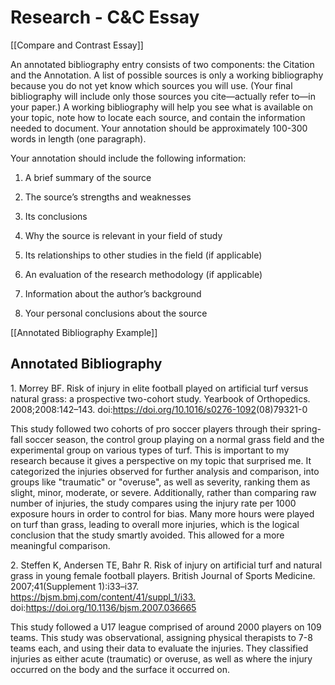 # Research - C&C Essay

[[Compare and Contrast Essay]]

An annotated bibliography entry consists of two components: the Citation and the Annotation. A list of possible sources is only a working bibliography because you do not yet know which sources you will use. (Your final bibliography will include only those sources you cite—actually refer to—in your paper.) A working bibliography will help you see what is available on your topic, note how to locate each source, and contain the information needed to document. Your annotation should be approximately 100-300 words in length (one paragraph).

Your annotation should  include the following information:

1. A brief summary of the source

2. The source’s strengths and weaknesses

3. Its conclusions

4. Why the source is relevant in your field of study

5. Its relationships to other studies in the field (if applicable)

6. An evaluation of the research methodology (if applicable)

7. Information about the author’s background

8. Your personal conclusions about the source

[[Annotated Bibliography Example]]

## Annotated Bibliography

1\. Morrey BF. Risk of injury in elite football played on artificial turf versus natural grass: a prospective two-cohort study. Yearbook of Orthopedics. 2008;2008:142–143. doi:<https://doi.org/10.1016/s0276-1092>(08)79321-0

This study followed two cohorts of pro soccer players through their spring-fall soccer season, the control group playing on a normal grass field and the experimental group on various types of turf. This is important to my research because it gives a perspective on my topic that surprised me. It categorized the injuries observed for further analysis and comparison, into groups like "traumatic" or "overuse", as well as severity, ranking them as slight, minor, moderate, or severe. Additionally, rather than comparing raw number of injuries, the study compares using the injury rate per 1000 exposure hours in order to control for bias. Many more hours were played on turf than grass, leading to overall more injuries, which is the logical conclusion that the study smartly avoided. This allowed for a more meaningful comparison.

2\. Steffen K, Andersen TE, Bahr R. Risk of injury on artificial turf and natural grass in young female football players. British Journal of Sports Medicine. 2007;41(Supplement 1):i33–i37. <https://bjsm.bmj.com/content/41/suppl_1/i33.> doi:<https://doi.org/10.1136/bjsm.2007.036665>

This study followed a U17 league comprised of around 2000 players on 109 teams. This study was observational, assigning physical therapists to 7-8 teams each, and using their data to evaluate the injuries. They classified injuries as either acute (traumatic) or overuse, as well as where the injury occurred on the body and the surface it occurred on. 